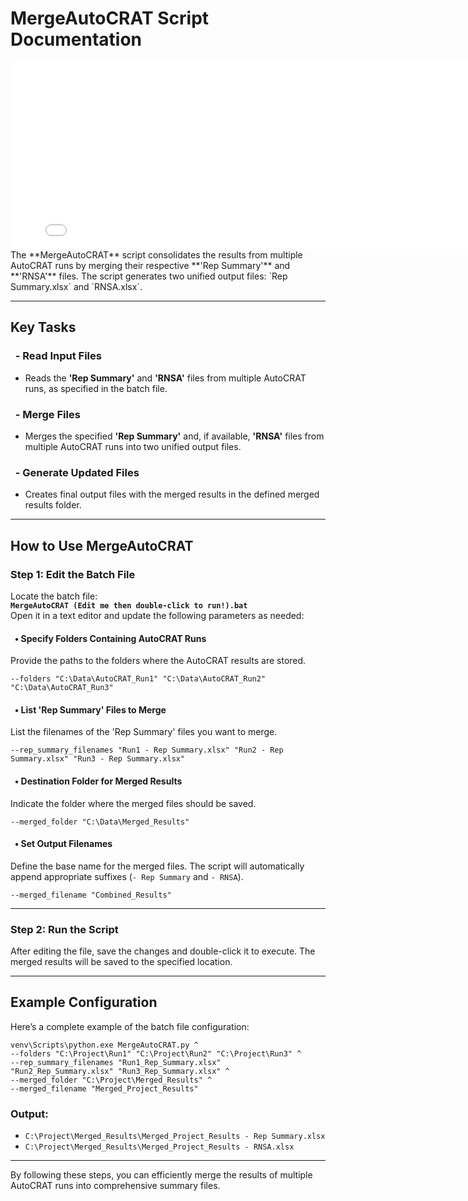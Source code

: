 # MergeAutoCRAT Script Documentation

<iframe src="../assets/MergeAutoCRAT_diagram.html" width="800" height="300" style="border:none; margin:0; padding:0; display:block;"></iframe>
The **MergeAutoCRAT** script consolidates the results from multiple AutoCRAT runs by merging their respective **'Rep Summary'** and **'RNSA'** files. The script generates two unified output files: `Rep Summary.xlsx` and `RNSA.xlsx`.

---
## Key Tasks

### &nbsp;&nbsp;- Read Input Files
- Reads the **'Rep Summary'** and **'RNSA'** files from multiple AutoCRAT runs, as specified in the batch file.

### &nbsp;&nbsp;- Merge Files
- Merges the specified **'Rep Summary'** and, if available, **'RNSA'** files from multiple AutoCRAT runs into two unified output files.

### &nbsp;&nbsp;- Generate Updated Files
- Creates final output files with the merged results in the defined merged results folder.

---

## How to Use MergeAutoCRAT

### Step 1: Edit the Batch File

Locate the batch file:  
**`MergeAutoCRAT (Edit me then double-click to run!).bat`**  
Open it in a text editor and update the following parameters as needed:

#### &nbsp;&nbsp;• Specify Folders Containing AutoCRAT Runs
Provide the paths to the folders where the AutoCRAT results are stored. 
```
--folders "C:\Data\AutoCRAT_Run1" "C:\Data\AutoCRAT_Run2" "C:\Data\AutoCRAT_Run3"
```

#### &nbsp;&nbsp;• List 'Rep Summary' Files to Merge
List the filenames of the 'Rep Summary' files you want to merge.  
```
--rep_summary_filenames "Run1 - Rep Summary.xlsx" "Run2 - Rep Summary.xlsx" "Run3 - Rep Summary.xlsx"
```

#### &nbsp;&nbsp;• Destination Folder for Merged Results
Indicate the folder where the merged files should be saved.  
```
--merged_folder "C:\Data\Merged_Results"
```

#### &nbsp;&nbsp;• Set Output Filenames
Define the base name for the merged files. The script will automatically append appropriate suffixes (`- Rep Summary` and `- RNSA`).  
```
--merged_filename "Combined_Results"
```

---

### Step 2: Run the Script
After editing the file, save the changes and double-click it to execute. The merged results will be saved to the specified location.

---

## Example Configuration
Here’s a complete example of the batch file configuration:

```
venv\Scripts\python.exe MergeAutoCRAT.py ^
--folders "C:\Project\Run1" "C:\Project\Run2" "C:\Project\Run3" ^
--rep_summary_filenames "Run1_Rep_Summary.xlsx" "Run2_Rep_Summary.xlsx" "Run3_Rep_Summary.xlsx" ^
--merged_folder "C:\Project\Merged_Results" ^
--merged_filename "Merged_Project_Results"
```

### Output:
- `C:\Project\Merged_Results\Merged_Project_Results - Rep Summary.xlsx`
- `C:\Project\Merged_Results\Merged_Project_Results - RNSA.xlsx`

---


By following these steps, you can efficiently merge the results of multiple AutoCRAT runs into comprehensive summary files.




